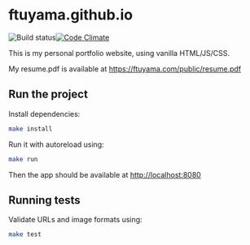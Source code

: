 # ftuyama.github.io

![Build status](https://github.com/ftuyama/ftuyama.github.io/workflows/Tests/badge.svg?branch=master)[![Code Climate](https://codeclimate.com/github/ftuyama/ftuyama.github.io/badges/gpa.svg)](https://codeclimate.com/github/ftuyama/ftuyama.github.io)

This is my personal portfolio website, using vanilla HTML/JS/CSS.

My resume.pdf is available at <https://ftuyama.com/public/resume.pdf>

## Run the project

Install dependencies:

```bash
make install
```

Run it with autoreload using:

```bash
make run
```

Then the app should be available at <http://localhost:8080>

## Running tests

Validate URLs and image formats using:

```bash
make test
```
